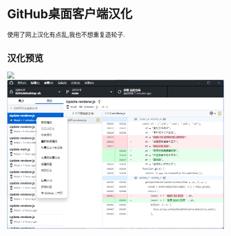 # GitHub桌面客户端汉化
使用了网上汉化有点乱,我也不想重复造轮子.

## 汉化预览
![](https://github.com/wroldLove/GitHubDesktop-zh/blob/main/Preview.png)
![](https://github.com/Hoolib/GitHubDesktop-zh/blob/main/image.png)
